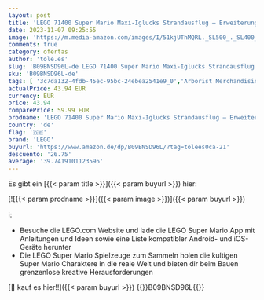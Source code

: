 ```yaml
---
layout: post
title: 'LEGO 71400 Super Mario Maxi-Iglucks Strandausflug – Erweiterungsset'
date: 2023-11-07 09:25:55
image: 'https://m.media-amazon.com/images/I/51kjUThMQRL._SL500_._SL400_.jpg'
comments: true
category: ofertas
author: 'tole.es'
slug: 'B09BNSD96L-de LEGO 71400 Super Mario Maxi-Iglucks Strandausflug –...'
sku: 'B09BNSD96L-de'
tags: [ '3c7da132-4fdb-45ec-95bc-24ebea2541e9_0','Arborist Merchandising Root','Bauspielzeug & Konstruktionsspielzeug','Bauspielzeugsets','Custom Stores','LEGO','Self Service','Spielzeug','lego','🇩🇪', ]
actualPrice: 43.94 EUR
currency: EUR
price: 43.94
comparePrice: 59.99 EUR
prodname: 'LEGO 71400 Super Mario Maxi-Iglucks Strandausflug – Erweiterungsset'
country: 'de'
flag: '🇩🇪'
brand: 'LEGO'
buyurl: 'https://www.amazon.de/dp/B09BNSD96L/?tag=tolees0ca-21'
descuento: '26.75'
average: '39.7419101123596'
---
```


Es gibt ein [{{< param title >}}]({{< param buyurl >}}) hier:

[![{{< param prodname >}}]({{< param image >}})]({{< param buyurl >}})

ℹ️:

- Besuche die LEGO.com Website und lade die LEGO Super Mario App mit Anleitungen und Ideen sowie eine Liste kompatibler Android- und iOS-Geräte herunter
- Die LEGO Super Mario Spielzeuge zum Sammeln holen die kultigen Super Mario Charaktere in die reale Welt und bieten dir beim Bauen grenzenlose kreative Herausforderungen

[🛒 kauf es hier!!]({{< param buyurl >}})
{{<world>}}B09BNSD96L{{</world>}}
